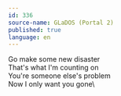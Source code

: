 ```yaml
---
id: 336
source-name: GLaDOS (Portal 2)
published: true
language: en
---
```

Go make some new disaster\
That's what I'm counting on\
You're someone else's problem\
Now I only want you gone\
